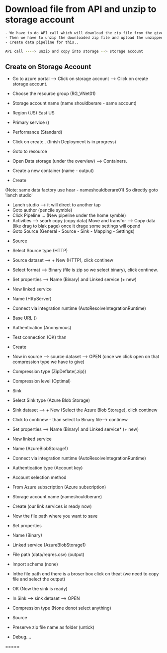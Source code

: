 # Download file from API and unzip to storage account

```sh
- We have to do API call which will download the zip file from the given URL.
- Then we have to unzip the downloaded zip file and upload the unzipped files to the storag account.
- Create data pipeline for this..

API call ----> unzip and copy into storage --> storage account
```

## Create on Storage Account

- Go to azure portal --> Click on storage account --> Click on create storage account.
- Choose the resource group (RG_VNet01)
- Storage account name (name shouldberare - same account) 
- Region (US) East US
- Primary service ()
- Performance (Standard)
- Click on create.. (finish Deployment is in progress)

- Goto to resource
- Open Data storage (under the overview) --> Containers.
- Create a new container (name - output)
- Create

(Note: same data factory use hear - nameshouldberare01)
So directly goto 'lanch studio'

- Lanch studio --> it will direct to another tap
- Goto author (pencile symble)
- Click Pipeline ... (New pipeline under the home symble)
- Activities --> searh copy (copy data) Move and transfor --> Copy data (like drag to blak page) once it drage some settings will opend
- Goto Source (General - Source - Sink - Mapping - Settings)

* Source

- Select Source type (HTTP)
- Source dataset --> + New (HTTP), click continew
- Select format --> Binary (file is zip so we select binary), click continew.
- Set properties --> Name (Binary) and Linked service (+ new)
- New linked service
- Name (HttpServer)
- Connect via integration runtime (AutoResolveIntegrationRuntime)
- Base URL ()
- Authentication (Anonymous)
- Test connection (OK) than
- Create

- Now in source --> source dataset --> OPEN (once we click open on that compression type we have to give)

- Compression type (ZipDeflate(.zip))
- Compression level (Optimal)

* Sink

- Select Sink type (Azure Blob Storage)
- Sink dataset --> + New (Select the Azure Blob Storage), click continew
- Click to continew - than select to Binary file-->  continew

- Set properties --> Name (Binary) and Linked service* (+ new)

- New linked service
- Name (AzureBlobStorage1)
- Connect via integration runtime (AutoResolveIntegrationRuntime)
- Authentication type (Account key)
- Account selection method
- From Azure subscription (Azure subscription)
- Storage account name (nameshouldberare)

- Create (our link services is ready now)

- Now the file path where you want to save

* Set properties

- Name (Binary)
- Linked service (AzureBlobStorage1)
- File path (data/reqres.csv) (output)
- Import schema (none)

- Inthe file path end there is a broser box click on theat (we need to copy file and select the output)
- OK (Now the sink is ready)

- In Sink --> sink detaset --> OPEN
- Compression type (None donot select anything)

* Source

- Preserve zip file name as folder (untick)

* Debug....

=====